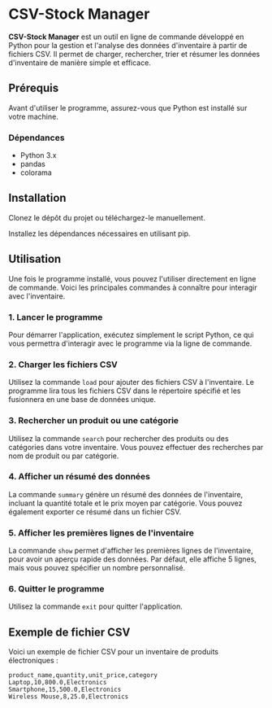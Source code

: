 # CSV-Stock Manager

**CSV-Stock Manager** est un outil en ligne de commande développé en Python pour la gestion et l'analyse des données d'inventaire à partir de fichiers CSV. Il permet de charger, rechercher, trier et résumer les données d'inventaire de manière simple et efficace.

## Prérequis

Avant d'utiliser le programme, assurez-vous que Python est installé sur votre machine.

### Dépendances

- Python 3.x
- pandas
- colorama

## Installation

Clonez le dépôt du projet ou téléchargez-le manuellement.

Installez les dépendances nécessaires en utilisant pip.

## Utilisation

Une fois le programme installé, vous pouvez l'utiliser directement en ligne de commande. Voici les principales commandes à connaître pour interagir avec l'inventaire.

### 1. Lancer le programme

Pour démarrer l'application, exécutez simplement le script Python, ce qui vous permettra d'interagir avec le programme via la ligne de commande.

### 2. Charger les fichiers CSV

Utilisez la commande `load` pour ajouter des fichiers CSV à l'inventaire. Le programme lira tous les fichiers CSV dans le répertoire spécifié et les fusionnera en une base de données unique.

### 3. Rechercher un produit ou une catégorie

Utilisez la commande `search` pour rechercher des produits ou des catégories dans votre inventaire. Vous pouvez effectuer des recherches par nom de produit ou par catégorie.

### 4. Afficher un résumé des données

La commande `summary` génère un résumé des données de l'inventaire, incluant la quantité totale et le prix moyen par catégorie. Vous pouvez également exporter ce résumé dans un fichier CSV.

### 5. Afficher les premières lignes de l'inventaire

La commande `show` permet d'afficher les premières lignes de l'inventaire, pour avoir un aperçu rapide des données. Par défaut, elle affiche 5 lignes, mais vous pouvez spécifier un nombre personnalisé.

### 6. Quitter le programme

Utilisez la commande `exit` pour quitter l'application.

## Exemple de fichier CSV

Voici un exemple de fichier CSV pour un inventaire de produits électroniques :

```csv
product_name,quantity,unit_price,category
Laptop,10,800.0,Electronics
Smartphone,15,500.0,Electronics
Wireless Mouse,8,25.0,Electronics
```
